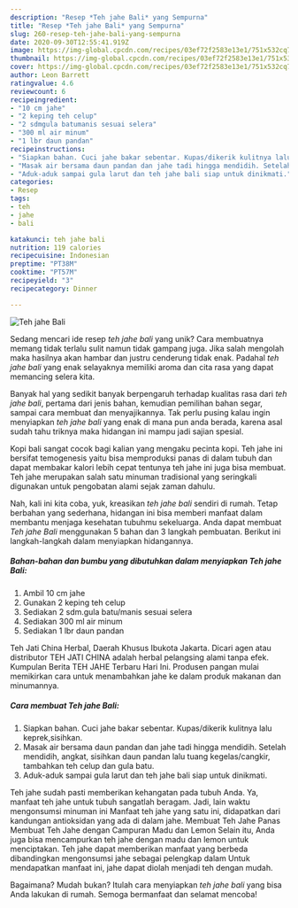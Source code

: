 ```yaml
---
description: "Resep *Teh jahe Bali* yang Sempurna"
title: "Resep *Teh jahe Bali* yang Sempurna"
slug: 260-resep-teh-jahe-bali-yang-sempurna
date: 2020-09-30T12:55:41.919Z
image: https://img-global.cpcdn.com/recipes/03ef72f2583e13e1/751x532cq70/teh-jahe-bali-foto-resep-utama.jpg
thumbnail: https://img-global.cpcdn.com/recipes/03ef72f2583e13e1/751x532cq70/teh-jahe-bali-foto-resep-utama.jpg
cover: https://img-global.cpcdn.com/recipes/03ef72f2583e13e1/751x532cq70/teh-jahe-bali-foto-resep-utama.jpg
author: Leon Barrett
ratingvalue: 4.6
reviewcount: 6
recipeingredient:
- "10 cm jahe"
- "2 keping teh celup"
- "2 sdmgula batumanis sesuai selera"
- "300 ml air minum"
- "1 lbr daun pandan"
recipeinstructions:
- "Siapkan bahan. Cuci jahe bakar sebentar. Kupas/dikerik kulitnya lalu keprek,sisihkan."
- "Masak air bersama daun pandan dan jahe tadi hingga mendidih. Setelah mendidih, angkat, sisihkan daun pandan lalu tuang kegelas/cangkir, tambahkan teh celup dan gula batu."
- "Aduk-aduk sampai gula larut dan teh jahe bali siap untuk dinikmati."
categories:
- Resep
tags:
- teh
- jahe
- bali

katakunci: teh jahe bali 
nutrition: 119 calories
recipecuisine: Indonesian
preptime: "PT38M"
cooktime: "PT57M"
recipeyield: "3"
recipecategory: Dinner

---
```



![*Teh jahe Bali*](https://img-global.cpcdn.com/recipes/03ef72f2583e13e1/751x532cq70/teh-jahe-bali-foto-resep-utama.jpg)

Sedang mencari ide resep *teh jahe bali* yang unik? Cara membuatnya memang tidak terlalu sulit namun tidak gampang juga. Jika salah mengolah maka hasilnya akan hambar dan justru cenderung tidak enak. Padahal *teh jahe bali* yang enak selayaknya memiliki aroma dan cita rasa yang dapat memancing selera kita.

Banyak hal yang sedikit banyak berpengaruh terhadap kualitas rasa dari *teh jahe bali*, pertama dari jenis bahan, kemudian pemilihan bahan segar, sampai cara membuat dan menyajikannya. Tak perlu pusing kalau ingin menyiapkan *teh jahe bali* yang enak di mana pun anda berada, karena asal sudah tahu triknya maka hidangan ini mampu jadi sajian spesial.

Kopi bali sangat cocok bagi kalian yang mengaku pecinta kopi. Teh jahe ini bersifat temogenesis yaitu bisa memproduksi panas di dalam tubuh dan dapat membakar kalori lebih cepat tentunya teh jahe ini juga bisa membuat. Teh jahe merupakan salah satu minuman tradisional yang seringkali digunakan untuk pengobatan alami sejak zaman dahulu.


Nah, kali ini kita coba, yuk, kreasikan *teh jahe bali* sendiri di rumah. Tetap berbahan yang sederhana, hidangan ini bisa memberi manfaat dalam membantu menjaga kesehatan tubuhmu sekeluarga. Anda dapat membuat *Teh jahe Bali* menggunakan 5 bahan dan 3 langkah pembuatan. Berikut ini langkah-langkah dalam menyiapkan hidangannya.

<!--inarticleads1-->

##### Bahan-bahan dan bumbu yang dibutuhkan dalam menyiapkan *Teh jahe Bali*:

1. Ambil 10 cm jahe
1. Gunakan 2 keping teh celup
1. Sediakan 2 sdm.gula batu/manis sesuai selera
1. Sediakan 300 ml air minum
1. Sediakan 1 lbr daun pandan


Teh Jati China Herbal, Daerah Khusus Ibukota Jakarta. Dicari agen atau distributor TEH JATI CHINA adalah herbal pelangsing alami tanpa efek. Kumpulan Berita TEH JAHE Terbaru Hari Ini. Produsen pangan mulai memikirkan cara untuk menambahkan jahe ke dalam produk makanan dan minumannya. 

<!--inarticleads2-->

##### Cara membuat *Teh jahe Bali*:

1. Siapkan bahan. Cuci jahe bakar sebentar. Kupas/dikerik kulitnya lalu keprek,sisihkan.
1. Masak air bersama daun pandan dan jahe tadi hingga mendidih. Setelah mendidih, angkat, sisihkan daun pandan lalu tuang kegelas/cangkir, tambahkan teh celup dan gula batu.
1. Aduk-aduk sampai gula larut dan teh jahe bali siap untuk dinikmati.


Teh jahe sudah pasti memberikan kehangatan pada tubuh Anda. Ya, manfaat teh jahe untuk tubuh sangatlah beragam. Jadi, lain waktu mengonsumsi minuman ini Manfaat teh jahe yang satu ini, didapatkan dari kandungan antioksidan yang ada di dalam jahe. Membuat Teh Jahe Panas Membuat Teh Jahe dengan Campuran Madu dan Lemon Selain itu, Anda juga bisa mencampurkan teh jahe dengan madu dan lemon untuk menciptakan. Teh jahe dapat memberikan manfaat yang berbeda dibandingkan mengonsumsi jahe sebagai pelengkap dalam Untuk mendapatkan manfaat ini, jahe dapat diolah menjadi teh dengan mudah. 

Bagaimana? Mudah bukan? Itulah cara menyiapkan *teh jahe bali* yang bisa Anda lakukan di rumah. Semoga bermanfaat dan selamat mencoba!

